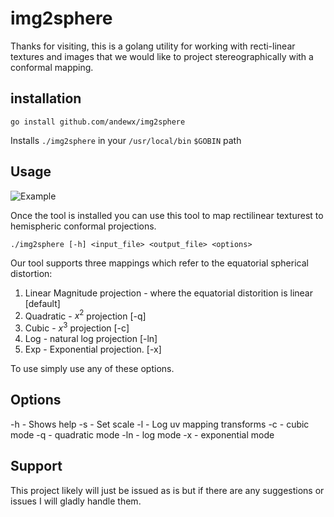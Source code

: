 # img2sphere

Thanks for visiting, this is a golang utility for working with recti-linear textures and images that we would like to project stereographically with a conformal mapping.

## installation

```
go install github.com/andewx/img2sphere
```

Installs `./img2sphere` in your `/usr/local/bin` `$GOBIN` path

## Usage

![Example](https://github.com/andewx/img2sphere/output.png)

Once the tool is installed you can use this tool to map rectilinear texturest to hemispheric conformal projections.

```
./img2sphere [-h] <input_file> <output_file> <options>
```

Our tool supports three mappings which refer to the equatorial spherical distortion:

1. Linear Magnitude projection - where the equatorial distorition is linear [default]
2. Quadratic - $x^2$ projection [-q]
3. Cubic - $x^3$ projection [-c]
4. Log - natural log projection [-ln]
5. Exp - Exponential projection. [-x]

To use simply use any of these options.

## Options

-h - Shows help
-s - Set scale
-l - Log uv mapping transforms
-c - cubic mode
-q - quadratic mode
-ln - log mode
-x - exponential mode


## Support

This project likely will just be issued as is but if there are any suggestions or issues I will gladly handle them.


